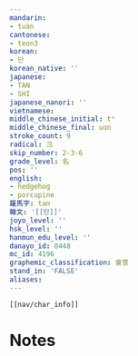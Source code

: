 ```yaml
---
mandarin:
- tuàn
cantonese:
- teon3
korean:
- 단
korean_native: ''
japanese:
- TAN
- SHI
japanese_nanori: ''
vietnamese:
middle_chinese_initial: tʰ
middle_chinese_final: uɑn
stroke_count: 9
radical: 彐
skip_number: 2-3-6
grade_level: 名
pos: ''
english:
- hedgehog
- porcupine
羅馬字: tan
韓文: '[[탄]]'
joyo_level: ''
hsk_level: ''
hanmun_edu_level: ''
danayo_id: 8448
mc_id: 4196
graphemic_classification: 會意
stand_in: 'FALSE'
aliases:
---
```

```meta-bind-embed
[[nav/char_info]]
```

# Notes
